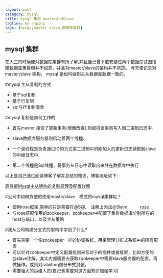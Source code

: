 ```yaml
---
layout: post
category: mysql
title: mysql 集群 masterAndSlave
tagline: by anping
tags: [mysql,master slave,数据库集群]
---
```


mysql 集群
-----------

在大三的时候便对数据库集群有所了解,并且自己曾下载安装过两个数据库试图搭建数据库集群但并不如意，并且对master/slave的架构并不清楚。
今天便记录对master/slave 架构， mysql 是如何做到主从数据库数据一致的。


#mysql 主从复制的方式


*   基于sql复制
*   基于行复制
*   sql与行复制混合

#mysql 复制是如何工作的

*   首先master 接受了更新事务(增删改查),则或将该事务写入到二进制日志中.
*   slave数据库服务器则启动着两个线程:


*   一个是线程是负责通过IO的方式讲二进制中的刚加入的更新日志读取到slave的中继日志中.
*   第二个线程是Sql线程，将事务从日志中读取出来并在数据库中执行



以上是自己通过阅读博客了解并总结的知识，博客地址如下:


[高性能Mysql主从架构的复制原理及配置详解 ](http://blog.csdn.net/hguisu/article/details/7325124)


#公司中如何方便的使用maste/slave　模式的mysql集群呢？

*   使用rose框架,简单的只是需要在@SQL　注解上添加@Slave　　　[rose](http://www.54chen.com/life/rose-manual-1.html)
*   与rose搭配使用的zookeeper，zookeeper中配置了集群数据库分别所在的host与端口，以及主从策略


#我从公司构建分支式的架构中学到了什么?



*   首先需要一个像zookeeper一样的协调系统，用来管理分布式系统中的所有配置
*   可以针对zookeeper中定义配置规则来写对于的插件或者框架，比如方便的@slave注解，其实内部需要去获取zookeeper中需要slave服务器的配置。再做操作。或则对rabiitmq做分布式封装。
*   需要强大的运维人员(自己也需要对这方面知识加强学习)
